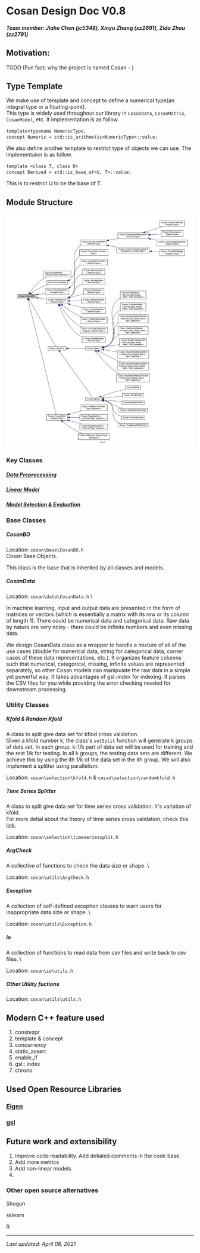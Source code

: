 # Cosan Design Doc V0.8

##### Team member: Jiahe Chen (jc5348), Xinyu Zhang (xz2691), Zida Zhou (zz2791)

## Motivation: 
TODO
(Fun fact: why the project is named Cosan - )

## Type Template
We make use of template and concept to define a numerical type(an integral type or a floating-point). \
This type is widely used throughout our library in `CosanData`, `CosanMatrix`, `CosanModel`, etc.
It implementation is as follow.
```
template<typename NumericType,
concept Numeric = std::is_arithmetic<NumericType>::value;
``` 
We also define another template to restrict type of objects we can use.
The implementaion is as follow.
```
template <class T, class U>
concept Derived = std::is_base_of<U, T>::value;
```
This is to restrict U to be the base of T.

## Module Structure
<img src="class_hierarchy.jpg" alt="class hierarchy chart" width="800"/>

### Key Classes

##### [Data Preprocessing](https://github.com/gchenra/cosan/blob/jiahe/design/PreprocessDesignDoc.md)

##### [Linear Model](https://github.com/gchenra/cosan/blob/jiahe/ModelDesignDoc.md)

##### [Model Selection & Evaluation](https://github.com/gchenra/cosan/blob/jiahe/SelectDesignDoc.md)

### Base Classes

##### CosanBO
Location: `cosan\base\CosanBO.h` \
Cosan Base Objects. 

This class is the base that is inherited by all classes and models. 

##### CosanData
Location: `cosan\data\CosanData.h` \

In machine learning, input and output data are presented in the form of matrices or vectors (which is essentially a matrix with its row or its column of length 1). There could be numerical data and categorical data. Raw data by nature are very noisy - there could be infinite numbers and even missing data. 

We design CosanData class as a wrapper to handle a mixture of all of the use cases (double for numerical data, string for categorical data, corner cases of these data representations, etc.). It organizes feature columns such that numerical, categorical, missing, infinite values are represented separately, so other Cosan models can manipulate the raw data in a simple yet powerful way. It takes advantages of gsl::index for indexing. It parses the CSV files for you while providing the error checking needed for downstream processing. 

### Utility Classes

##### Kfold & Random Kfold
A class to split give data set for kflod cross validation. \
Given a kfold number k, the class's `setSplit` function will generate k groups of data set. In each group, k-1/k part of data set will be used for training and the rest 1/k for testing. In all k groups, the testing data sets are different. We achieve this by using the ith 1/k of the data set in the ith group.
We will also implement a splitter using parallelism. 

Location: `cosan\selection\kfold.h` & `cosan\selection\randomkfold.h`

##### Time Series Splitter 
A class to split give data set for time series cross validation. It's variation of kfold. \
For more detial about the theory of time series cross validation, check this [link](https://scikit-learn.org/stable/modules/generated/sklearn.model_selection.TimeSeriesSplit.html). 

Location: `cosan\selection\timeseriessplit.h` 

##### ArgCheck
A collective of functions to check the data size or shape. \

Location: `cosan\utils\ArgCheck.h`

##### Exception
A collection of self-defined exception classes to warn users for inappropriate data size or shape. \

Location: `cosan\utils\Exception.h`

##### io
A collection of functions to read data from csv files and write back to csv files. \

Location: `cosan\io\utils.h`

##### Other Utility fuctions
Location: `cosan\utils\utils.h`


## Modern C++ feature used
1. constexpr
2. template & concept
3. concurrency
4. static_assert
5. enable_if
6. gsl:: index
7. chrono

## Used Open Resource Libraries 
### [Eigen](https://eigen.tuxfamily.org/index.php?title=Main_Page)
### [gsl]()

## Future work and extensibility
1. Improve code readability. Add detialed comments in the code base.
2. Add more metrics 
3. Add non-linear models
4.  

### Other open source alternatives

Shogun

sklearn

R



----


*Last updated: April 08, 2021*

